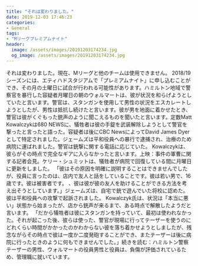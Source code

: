 ```yaml
---
title: "それは変わりました。"
date: 2019-12-03 17:46:23
categories:
- General
tags:
- "Mリーグプレミアムナイト"
header:
  image: /assets/images/20191203174234.jpg
  og_image: /assets/images/20191203174234.jpg
---
```


それは変わりました。現在、Mリーグと他のチームは使用できません。 2018/19シーズンには、エティハドスタジアムで「プレミアムナイト」に申し込むことができ、その月の土曜日に試合が行われる可能性があります。ハミルトン地域で警察官を暴行した容疑者月曜日の朝のウォルマートは、彼が状況を和らげようとしていたと言います。警官は、スタンガンを使用して男性の状況をエスカレートしようとしたが、男性は抵抗し続けたと言います。彼が男を地面に着かせたとき、警官は彼がくぐもった銃声のように聞こえるものを聞いたと言います。定数Matt Kowalczykは680 NEWSに、犠牲者は彼の手錠を武装解除しようとして警官を撃ったと言ったと語った。容疑者は後にCBC NewsによってDavid James Dyerとして特定されました。ジェームズは平和役員への暴行で逮捕され、治療のため病院に運ばれました。警官は銃撃に関する電話に応じていた。 Kowalczykは、彼らがその時点で完全なギアに入らなかったと言います。上映：事件の軍曹に関する記者会見。ケリー・シュミットは、犠牲者が病院で回復している間に月曜日に更新をしました。 「彼はその原因を明確に説明することはできませんでしたが、役員に言ったのは、店内で友人と話をしていることです。彼は若い男で、16歳です。彼は被害者です。 、彼は彼が彼の友人を助けることができる方法を考え出そうとしています。」ジェームズは、自宅で銃で遊んでいた将校に認めた。彼は平和役員への攻撃で起訴されました。 Kowalczyk氏は、状況は「本当に悪い」状態から始まったが、店から銃声が来るまで、ある時点で解散したようだと言います。 「だから犠牲者は彼にスタンガンを持っていて、最初は使われなかった。それが起こった後、彼らは使った、警官が現場に行ってテーザーを使うのにどれくらい時間がかかったのかわからない彼を落ち着かせようとしましたが、残念ながらその時点で彼は一度か二度発砲することができ、またテーザーは後に病院に行ったときのように何もできませんでした。」続きを読む：ハミルトン警察テーザーの男性、ウォルマートの役員男性と役員は、負傷が評価されているため、管理職に就いています。
